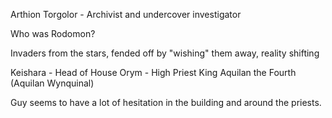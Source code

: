 Arthion Torgolor - Archivist and undercover investigator

Who was Rodomon?

Invaders from the stars, fended off by "wishing" them away, reality shifting

Keishara - Head of House
Orym - High Priest
King Aquilan the Fourth (Aquilan Wynquinal)

Guy seems to have a lot of hesitation in the building and around the priests.